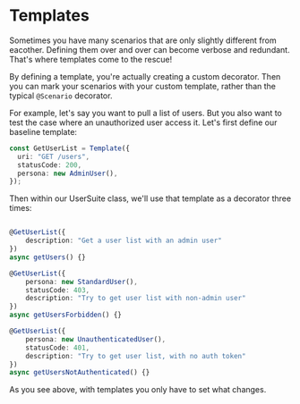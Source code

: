 # Templates

Sometimes you have many scenarios that are only slightly different from eacother. Defining them over and over can become verbose and redundant. That's where templates come to the rescue!

By defining a template, you're actually creating a custom decorator. Then you can mark your scenarios with your custom template, rather than the typical `@Scenario` decorator.

For example, let's say you want to pull a list of users. But you also want to test the case where an unauthorized user access it. Let's first define our baseline template:

```typescript
const GetUserList = Template({
  uri: "GET /users",
  statusCode: 200,
  persona: new AdminUser(),
});
```

Then within our UserSuite class, we'll use that template as a decorator three times:

```typescript

@GetUserList({
    description: "Get a user list with an admin user"
})
async getUsers() {}

@GetUserList({
    persona: new StandardUser(),
    statusCode: 403,
    description: "Try to get user list with non-admin user"
})
async getUsersForbidden() {}

@GetUserList({
    persona: new UnauthenticatedUser(),
    statusCode: 401,
    description: "Try to get user list, with no auth token"
})
async getUsersNotAuthenticated() {}


```

As you see above, with templates you only have to set what changes.
